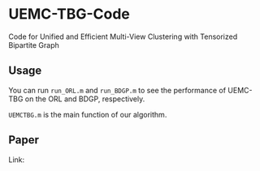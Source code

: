 # UEMC-TBG-Code
Code for Unified and Efficient Multi-View Clustering with Tensorized Bipartite Graph

## Usage

You can run `run_ORL.m` and `run_BDGP.m` to see the performance of UEMC-TBG on the ORL and BDGP, respectively.   

`UEMCTBG.m` is the main function of our algorithm.  

## Paper

Link: 



